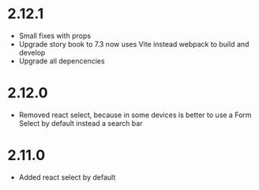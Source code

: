 # 2.12.1

- Small fixes with props
- Upgrade story book to 7.3 now uses Vite instead webpack to build and develop
- Upgrade all depencencies

# 2.12.0

- Removed react select, because in some devices is better to use a Form Select by default instead a search bar

# 2.11.0

- Added react select by default
